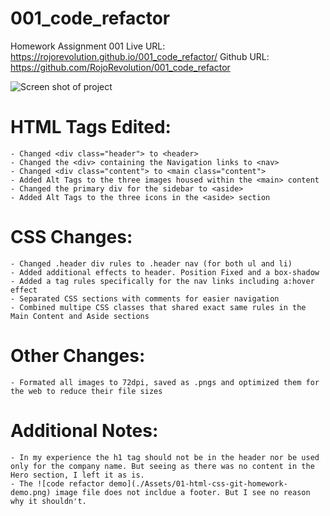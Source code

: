 # 001_code_refactor
Homework Assignment 001
Live URL: https://rojorevolution.github.io/001_code_refactor/
Github URL: https://github.com/RojoRevolution/001_code_refactor

![Screen shot of project](assets/images/appsceen.png)


# HTML Tags Edited:
    - Changed <div class="header"> to <header>
    - Changed the <div> containing the Navigation links to <nav> 
    - Changed <div class="content"> to <main class="content">
    - Added Alt Tags to the three images housed within the <main> content
    - Changed the primary div for the sidebar to <aside>
    - Added Alt Tags to the three icons in the <aside> section


# CSS Changes:
    - Changed .header div rules to .header nav (for both ul and li)
    - Added additional effects to header. Position Fixed and a box-shadow
    - Added a tag rules specifically for the nav links including a:hover effect
    - Separated CSS sections with comments for easier navigation
    - Combined multipe CSS classes that shared exact same rules in the Main Content and Aside sections


# Other Changes:
    - Formated all images to 72dpi, saved as .pngs and optimized them for the web to reduce their file sizes

# Additional Notes:
    - In my experience the h1 tag should not be in the header nor be used only for the company name. But seeing as there was no content in the Hero section, I left it as is.
    - The ![code refactor demo](./Assets/01-html-css-git-homework-demo.png) image file does not incldue a footer. But I see no reason why it shouldn't.
